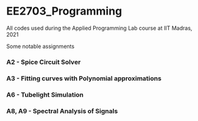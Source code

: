 # EE2703_Programming
All codes used during the Applied Programming Lab course at IIT Madras, 2021  

Some notable assignments  

### A2 - Spice Circuit Solver  
### A3 - Fitting curves with Polynomial approximations
### A6 - Tubelight Simulation
### A8, A9 - Spectral Analysis of Signals
